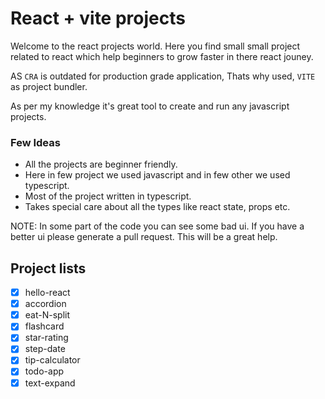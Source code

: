 # React + vite projects

Welcome to the react projects world. Here you find small small project related to react which help beginners to grow faster in there react jouney.

AS `CRA` is outdated for production grade application, Thats why used, `VITE` as project bundler. 

As per my knowledge it's great tool to create and run any javascript projects.
### Few Ideas
- All the projects are beginner friendly.
- Here in few project we used javascript and in few other we used typescript.
- Most of the project written in typescript.
- Takes special care about all the types like react state, props etc.

NOTE: In some part of the code you can see some bad ui. If you have a better ui please generate a pull request. This will be a great help.

## Project lists
- [x] hello-react
- [x] accordion
- [x] eat-N-split
- [x] flashcard
- [x] star-rating
- [x] step-date
- [x] tip-calculator
- [x] todo-app
- [x] text-expand 
